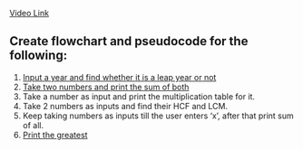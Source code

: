 [Video Link](https://youtu.be/lhELGQAV4gg)

## Create flowchart and pseudocode for the following:

1. [Input a year and find whether it is a leap year or not](https://www.beecrowd.com.br/judge/en/problems/view/1279)
2. [Take two numbers and print the sum of both](https://www.beecrowd.com.br/judge/en/problems/view/1003)
3. Take a number as input and print the multiplication table for it.
4. Take 2 numbers as inputs and find their HCF and LCM.
5. Keep taking numbers as inputs till the user enters ‘x’, after that print sum of all.
6. [Print the greatest](https://www.beecrowd.com.br/judge/en/problems/view/1013)

